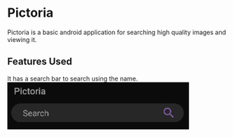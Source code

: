 # Pictoria
Pictoria is a basic android application for searching high quality images and viewing it.

## Features Used
It has a search bar to search using the name.
![Search Bar](/readme_assets/search.png)

